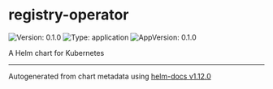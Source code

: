 # registry-operator

![Version: 0.1.0](https://img.shields.io/badge/Version-0.1.0-informational?style=flat) ![Type: application](https://img.shields.io/badge/Type-application-informational?style=flat) ![AppVersion: 0.1.0](https://img.shields.io/badge/AppVersion-0.1.0-informational?style=flat)

A Helm chart for Kubernetes

----------------------------------------------
Autogenerated from chart metadata using [helm-docs v1.12.0](https://github.com/norwoodj/helm-docs/releases/v1.12.0)
